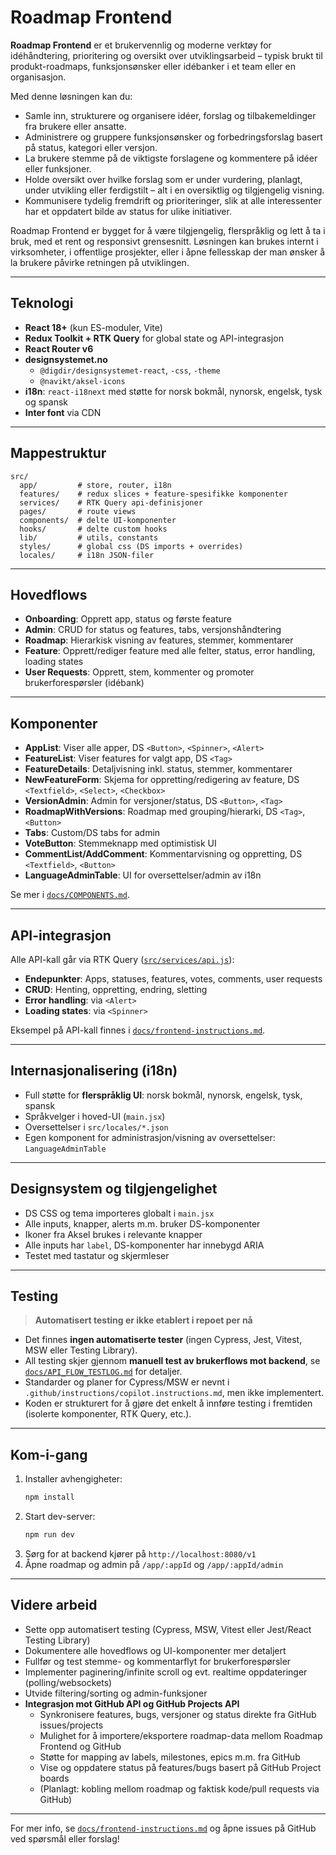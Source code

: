 # Roadmap Frontend

**Roadmap Frontend** er et brukervennlig og moderne verktøy for idéhåndtering, prioritering og oversikt over utviklingsarbeid – typisk brukt til produkt-roadmaps, funksjonsønsker eller idébanker i et team eller en organisasjon.

Med denne løsningen kan du:
- Samle inn, strukturere og organisere idéer, forslag og tilbakemeldinger fra brukere eller ansatte.
- Administrere og gruppere funksjonsønsker og forbedringsforslag basert på status, kategori eller versjon.
- La brukere stemme på de viktigste forslagene og kommentere på idéer eller funksjoner.
- Holde oversikt over hvilke forslag som er under vurdering, planlagt, under utvikling eller ferdigstilt – alt i en oversiktlig og tilgjengelig visning.
- Kommunisere tydelig fremdrift og prioriteringer, slik at alle interessenter har et oppdatert bilde av status for ulike initiativer.

Roadmap Frontend er bygget for å være tilgjengelig, flerspråklig og lett å ta i bruk, med et rent og responsivt grensesnitt. Løsningen kan brukes internt i virksomheter, i offentlige prosjekter, eller i åpne fellesskap der man ønsker å la brukere påvirke retningen på utviklingen.

---

## Teknologi

- **React 18+** (kun ES-moduler, Vite)
- **Redux Toolkit + RTK Query** for global state og API-integrasjon
- **React Router v6**
- **designsystemet.no**  
  - `@digdir/designsystemet-react`, `-css`, `-theme`
  - `@navikt/aksel-icons`
- **i18n**: `react-i18next` med støtte for norsk bokmål, nynorsk, engelsk, tysk og spansk
- **Inter font** via CDN

---

## Mappestruktur

```
src/
  app/         # store, router, i18n
  features/    # redux slices + feature-spesifikke komponenter
  services/    # RTK Query api-definisjoner
  pages/       # route views
  components/  # delte UI-komponenter
  hooks/       # delte custom hooks
  lib/         # utils, constants
  styles/      # global css (DS imports + overrides)
  locales/     # i18n JSON-filer
```

---

## Hovedflows

- **Onboarding**: Opprett app, status og første feature
- **Admin**: CRUD for status og features, tabs, versjonshåndtering
- **Roadmap**: Hierarkisk visning av features, stemmer, kommentarer
- **Feature**: Opprett/rediger feature med alle felter, status, error handling, loading states
- **User Requests**: Opprett, stem, kommenter og promoter brukerforespørsler (idébank)

---

## Komponenter

- **AppList**: Viser alle apper, DS `<Button>`, `<Spinner>`, `<Alert>`
- **FeatureList**: Viser features for valgt app, DS `<Tag>`
- **FeatureDetails**: Detaljvisning inkl. status, stemmer, kommentarer
- **NewFeatureForm**: Skjema for oppretting/redigering av feature, DS `<Textfield>`, `<Select>`, `<Checkbox>`
- **VersionAdmin**: Admin for versjoner/status, DS `<Button>`, `<Tag>`
- **RoadmapWithVersions**: Roadmap med grouping/hierarki, DS `<Tag>`, `<Button>`
- **Tabs**: Custom/DS tabs for admin
- **VoteButton**: Stemmeknapp med optimistisk UI
- **CommentList/AddComment**: Kommentarvisning og oppretting, DS `<Textfield>`, `<Button>`
- **LanguageAdminTable**: UI for oversettelser/admin av i18n

Se mer i [`docs/COMPONENTS.md`](docs/COMPONENTS.md).

---

## API-integrasjon

Alle API-kall går via RTK Query ([`src/services/api.js`](src/services/api.js)):
- **Endepunkter**: Apps, statuses, features, votes, comments, user requests
- **CRUD**: Henting, oppretting, endring, sletting
- **Error handling**: via `<Alert>`
- **Loading states**: via `<Spinner>`

Eksempel på API-kall finnes i [`docs/frontend-instructions.md`](docs/frontend-instructions.md).

---

## Internasjonalisering (i18n)

- Full støtte for **flerspråklig UI**: norsk bokmål, nynorsk, engelsk, tysk, spansk
- Språkvelger i hoved-UI (`main.jsx`)
- Oversettelser i `src/locales/*.json`
- Egen komponent for administrasjon/visning av oversettelser: `LanguageAdminTable`

---

## Designsystem og tilgjengelighet

- DS CSS og tema importeres globalt i `main.jsx`
- Alle inputs, knapper, alerts m.m. bruker DS-komponenter
- Ikoner fra Aksel brukes i relevante knapper
- Alle inputs har `label`, DS-komponenter har innebygd ARIA
- Testet med tastatur og skjermleser

---

## Testing

> **Automatisert testing er ikke etablert i repoet per nå**

- Det finnes **ingen automatiserte tester** (ingen Cypress, Jest, Vitest, MSW eller Testing Library).
- All testing skjer gjennom **manuell test av brukerflows mot backend**, se [`docs/API_FLOW_TESTLOG.md`](docs/API_FLOW_TESTLOG.md) for detaljer.
- Standarder og planer for Cypress/MSW er nevnt i `.github/instructions/copilot.instructions.md`, men ikke implementert.
- Koden er strukturert for å gjøre det enkelt å innføre testing i fremtiden (isolerte komponenter, RTK Query, etc.).

---

## Kom-i-gang

1. Installer avhengigheter:  
   ```bash
   npm install
   ```
2. Start dev-server:  
   ```bash
   npm run dev
   ```
3. Sørg for at backend kjører på `http://localhost:8080/v1`
4. Åpne roadmap og admin på `/app/:appId` og `/app/:appId/admin`

---

## Videre arbeid

- Sette opp automatisert testing (Cypress, MSW, Vitest eller Jest/React Testing Library)
- Dokumentere alle hovedflows og UI-komponenter mer detaljert
- Fullfør og test stemme- og kommentarflyt for brukerforespørsler
- Implementer paginering/infinite scroll og evt. realtime oppdateringer (polling/websockets)
- Utvide filtering/sorting og admin-funksjoner
- **Integrasjon mot GitHub API og GitHub Projects API**
  - Synkronisere features, bugs, versjoner og status direkte fra GitHub issues/projects
  - Mulighet for å importere/eksportere roadmap-data mellom Roadmap Frontend og GitHub
  - Støtte for mapping av labels, milestones, epics m.m. fra GitHub
  - Vise og oppdatere status på features/bugs basert på GitHub Project boards
  - (Planlagt: kobling mellom roadmap og faktisk kode/pull requests via GitHub)

---

For mer info, se [`docs/frontend-instructions.md`](docs/frontend-instructions.md) og åpne issues på GitHub ved spørsmål eller forslag!